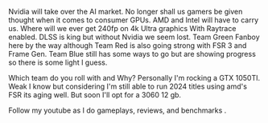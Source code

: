 Nvidia will take over the AI market. No longer shall us gamers be given thought when it comes to consumer GPUs. AMD and Intel will have to carry us. Where will we ever get 240fp on 4k Ultra graphics With Raytrace enabled. DLSS is king but without Nvidia we seem lost. Team Green Fanboy here by the way although Team Red is also going strong with FSR 3 and Frame Gen. Team Blue still has some ways to go but are showing progress so there is some light I guess.

Which team do you roll with and Why? Personally I'm rocking a GTX 1050TI. Weak I know but considering I'm still able to run 2024 titles using amd's FSR its aging well. But soon I'll opt for a 3060 12 gb.

Follow my youtube as I do gameplays, reviews, and benchmarks .
